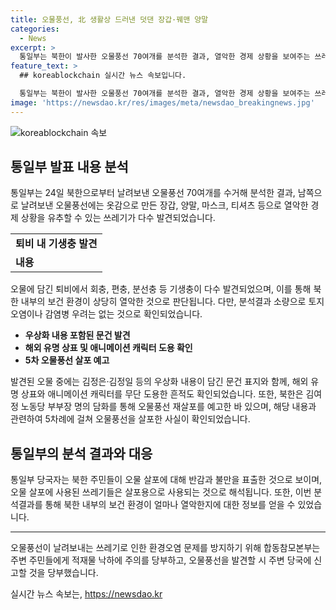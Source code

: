 ```yaml
---
title: 오물풍선, 北 생활상 드러낸 덧댄 장갑·꿰맨 양말
categories:
  - News
excerpt: >
  통일부는 북한이 발사한 오물풍선 70여개를 분석한 결과, 열악한 경제 상황을 보여주는 쓰레기와 기생충이 발견됐다고 발표했다. 북한은 지난달 28일부터 10일간 4차례에 걸쳐 1600여개의 오물풍선을 날린 것으로 나타났으며, 이번에 발견된 오물 중에는 김정은·김정일의 우상화 내용이 담긴 문건 표지도 있었다. 이에 대한 반감과 불만을 표출한 북한 주민들의 가능성이 제기되는 가운데, 해외 유명 상표와 애니메이션 캐릭터를 무단 도용한 흔적도 발견됐다. 통일부는 오물이 토양 오염이나 감염병 우려는 없는 수준이라며 주민들의 의도적인 살포 가능성을 시사했다.
feature_text: >
  ## koreablockchain 실시간 뉴스 속보입니다.

  통일부는 북한이 발사한 오물풍선 70여개를 분석한 결과, 열악한 경제 상황을 보여주는 쓰레기와 기생충이 발견됐다고 발표했다. 북한은 지난달 28일부터 10일간 4차례에 걸쳐 1600여개의 오물풍선을 날린 것으로 나타났으며, 이번에 발견된 오물 중에는 김정은·김정일의 우상화 내용이 담긴 문건 표지도 있었다. 이에 대한 반감과 불만을 표출한 북한 주민들의 가능성이 제기되는 가운데, 해외 유명 상표와 애니메이션 캐릭터를 무단 도용한 흔적도 발견됐다. 통일부는 오물이 토양 오염이나 감염병 우려는 없는 수준이라며 주민들의 의도적인 살포 가능성을 시사했다.
image: 'https://newsdao.kr/res/images/meta/newsdao_breakingnews.jpg'
---
```


<p><img src="https://newsdao.kr/res/images/meta/newsdao_breakingnews.jpg" alt="koreablockchain 속보" /></p>

<h2 data-ke-size="size26">통일부 발표 내용 분석</h2>

<p data-ke-size="size16">통일부는 24일 북한으로부터 날려보낸 오물풍선 70여개를 수거해 분석한 결과, 남쪽으로 날려보낸 오물풍선에는 옷감으로 만든 장갑, 양말, 마스크, 티셔츠 등으로 열악한 경제 상황을 유추할 수 있는 쓰레기가 다수 발견되었습니다.</p>

<table>
  <tr>
    <td style="text-align: center; height: 17px;"><b>퇴비 내 기생충 발견</b></td>
  </tr>
  <tr>
    <td><b>내용</b></td>
  </tr>
</table>

<p data-ke-size="size16">오물에 담긴 퇴비에서 회충, 편충, 분선충 등 기생충이 다수 발견되었으며, 이를 통해 북한 내부의 보건 환경이 상당히 열악한 것으로 판단됩니다. 다만, 분석결과 소량으로 토지 오염이나 감염병 우려는 없는 것으로 확인되었습니다.</p>

<ul>
  <li><b>우상화 내용 포함된 문건 발견</b></li>
  <li><b>해외 유명 상표 및 애니메이션 캐릭터 도용 확인</b></li>
  <li><b>5차 오물풍선 살포 예고</b></li>
</ul>

<p data-ke-size="size16">발견된 오물 중에는 김정은·김정일 등의 우상화 내용이 담긴 문건 표지와 함께, 해외 유명 상표와 애니메이션 캐릭터를 무단 도용한 흔적도 확인되었습니다. 또한, 북한은 김여정 노동당 부부장 명의 담화를 통해 오물풍선 재살포를 예고한 바 있으며, 해당 내용과 관련하여 5차례에 걸쳐 오물풍선을 살포한 사실이 확인되었습니다.</p>

<h2 data-ke-size="size26">통일부의 분석 결과와 대응</h2>

<p data-ke-size="size16">통일부 당국자는 북한 주민들이 오물 살포에 대해 반감과 불만을 표출한 것으로 보이며, 오물 살포에 사용된 쓰레기들은 살포용으로 사용되는 것으로 해석됩니다. 또한, 이번 분석결과를 통해 북한 내부의 보건 환경이 얼마나 열악한지에 대한 정보를 얻을 수 있었습니다.</p>

<hr>

<p data-ke-size="size16">오물풍선이 날려보내는 쓰레기로 인한 환경오염 문제를 방지하기 위해 합동참모본부는 주변 주민들에게 적재물 낙하에 주의를 당부하고, 오물풍선을 발견할 시 주변 당국에 신고할 것을 당부했습니다.</p>
실시간 뉴스 속보는, <a href="https://newsdao.kr" rel="dofollow">https://newsdao.kr</a>



